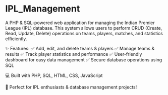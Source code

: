 # IPL_Management
A PHP & SQL-powered web application for managing the Indian Premier League (IPL) database. This system allows users to perform CRUD (Create, Read, Update, Delete) operations on teams, players, matches, and statistics efficiently.

✨ Features:
✅ Add, edit, and delete teams & players
✅ Manage teams & results
✅ Track player statistics and performance
✅ User-friendly dashboard for easy data management
✅ Secure database operations using SQL

💻 Built with PHP, SQL, HTML, CSS, JavaScript

🚀 Perfect for IPL enthusiasts & database management projects!
